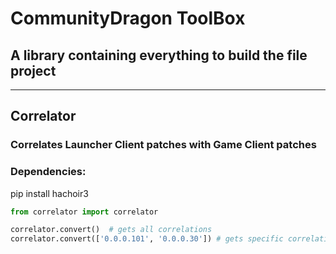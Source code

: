 # CommunityDragon ToolBox
## A library containing everything to build the file project

---

## Correlator
### Correlates Launcher Client patches with Game Client patches

### Dependencies:
pip install hachoir3

```python
from correlator import correlator

correlator.convert()  # gets all correlations
correlator.convert(['0.0.0.101', '0.0.0.30']) # gets specific correlations
```
